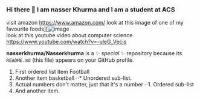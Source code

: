 ### Hi there 👋 I am nasser Khurma and I am a student at ACS
visit amazon https://www.amazon.com/ 
look at this image of one of my favourite foods][![image](https://github.com/nasserkhurma/Nasserkhurma/assets/156060823/fe981374-8298-43eb-a3be-958754ae08c7)  
look at this youtube video about computer science https://www.youtube.com/watch?v=-uleG_Vecis 

**nasserkhurma/Nasserkhurma** is a ✨ _special_ ✨ repository because its `README.md` (this file) appears on your GitHub profile.
1. First ordered list item Football 
2. Another item basketball
⋅⋅* Unordered sub-list. 
1. Actual numbers don't matter, just that it's a number
⋅⋅1. Ordered sub-list
4. And another item.


